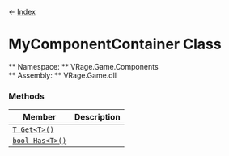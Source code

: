 ← [Index](index.md)
# MyComponentContainer Class
** Namespace: ** VRage.Game.Components  
** Assembly: ** VRage.Game.dll  
### Methods
|Member|Description|
|---|---|
|[`T Get<T>()`](VRage.Game.Components.Get.md)||
|[`bool Has<T>()`](VRage.Game.Components.Has.md)||
